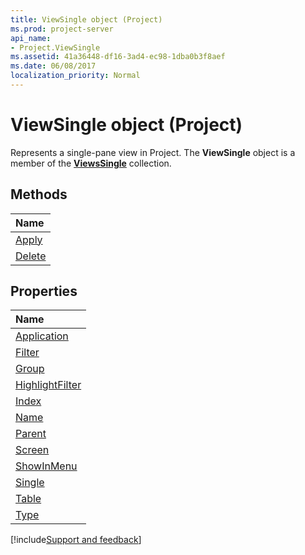 ```yaml
---
title: ViewSingle object (Project)
ms.prod: project-server
api_name:
- Project.ViewSingle
ms.assetid: 41a36448-df16-3ad4-ec98-1dba0b3f8aef
ms.date: 06/08/2017
localization_priority: Normal
---
```



# ViewSingle object (Project)

Represents a single-pane view in Project. The  **ViewSingle** object is a member of the **[ViewsSingle](./Project.viewssingle(object).md)** collection.


## Methods



|Name|
|:-----|
|[Apply](./Project.ViewSingle.Apply.md)|
|[Delete](./Project.ViewSingle.Delete.md)|

## Properties



|Name|
|:-----|
|[Application](./Project.ViewSingle.Application.md)|
|[Filter](./Project.ViewSingle.Filter.md)|
|[Group](./Project.ViewSingle.Group.md)|
|[HighlightFilter](./Project.ViewSingle.HighlightFilter.md)|
|[Index](./Project.ViewSingle.Index.md)|
|[Name](./Project.ViewSingle.Name.md)|
|[Parent](./Project.ViewSingle.Parent.md)|
|[Screen](./Project.ViewSingle.Screen.md)|
|[ShowInMenu](./Project.ViewSingle.ShowInMenu.md)|
|[Single](./Project.ViewSingle.Single.md)|
|[Table](./Project.ViewSingle.Table.md)|
|[Type](./Project.ViewSingle.Type.md)|

[!include[Support and feedback](~/includes/feedback-boilerplate.md)]